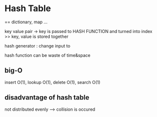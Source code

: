 # Hash Table

== dictionary, map ...

key value pair -> key is passed to HASH FUNCTION and turned into index >> key, value is stored together

hash generator : change input to

hash function can be waste of time&space    



## big-O
insert O(1), lookup O(1), delete O(1), search O(1)


## disadvantage of hash table
not distributed evenly --> collision is occured
